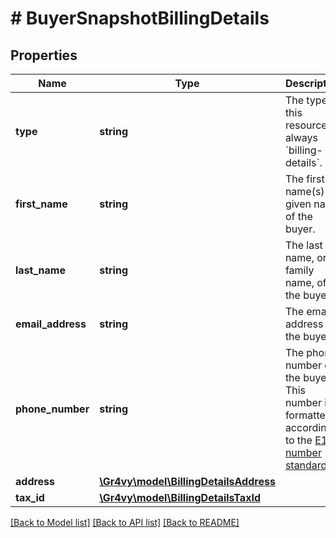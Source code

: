 # # BuyerSnapshotBillingDetails

## Properties

Name | Type | Description | Notes
------------ | ------------- | ------------- | -------------
**type** | **string** | The type of this resource. Is always &#x60;billing-details&#x60;. | [optional]
**first_name** | **string** | The first name(s) or given name of the buyer. | [optional]
**last_name** | **string** | The last name, or family name, of the buyer. | [optional]
**email_address** | **string** | The email address of the buyer. | [optional]
**phone_number** | **string** | The phone number of the buyer. This number is formatted according to the [E164 number standard](https://www.twilio.com/docs/glossary/what-e164). | [optional]
**address** | [**\Gr4vy\model\BillingDetailsAddress**](BillingDetailsAddress.md) |  | [optional]
**tax_id** | [**\Gr4vy\model\BillingDetailsTaxId**](BillingDetailsTaxId.md) |  | [optional]

[[Back to Model list]](../../README.md#models) [[Back to API list]](../../README.md#endpoints) [[Back to README]](../../README.md)
